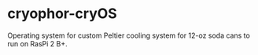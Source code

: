 # cryophor-cryOS
Operating system for custom Peltier cooling system for 12-oz soda cans to run on RasPi 2 B+.
